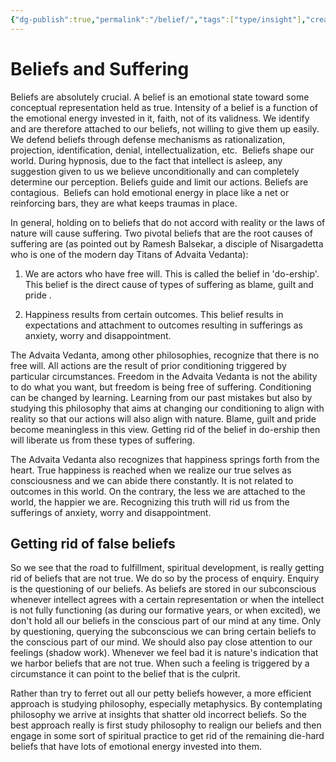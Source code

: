 ```yaml
---
{"dg-publish":true,"permalink":"/belief/","tags":["type/insight"],"created":"","updated":""}
---
```



# Beliefs and Suffering

Beliefs are absolutely crucial. A belief is an emotional state toward some conceptual representation held as true. Intensity of a belief is a function of the emotional energy invested in it, faith, not of its validness.  We identify and are therefore attached to our beliefs, not willing to give them up easily.  We defend beliefs through defense mechanisms as rationalization, projection, identification, denial, intellectualization, etc.  Beliefs shape our world. During hypnosis, due to the fact that intellect is asleep, any suggestion given to us we believe unconditionally and can completely determine our perception. Beliefs guide and limit our actions. Beliefs are contagious.  Beliefs can hold emotional energy in place like a net or reinforcing bars, they are what keeps traumas in place.

In general, holding on to beliefs that do not accord with reality or the laws of nature will cause suffering. Two pivotal beliefs that are the root causes of suffering are (as pointed out by Ramesh Balsekar, a disciple of Nisargadetta who is one of the modern day Titans of Advaita Vedanta):

1. We are actors who have free will. This is called the belief in 'do-ership'. This belief is the direct cause of types of suffering as blame, guilt and pride .  

2. Happiness results from certain outcomes. This belief results in expectations and attachment to outcomes resulting in sufferings as anxiety, worry and disappointment. 

The Advaita Vedanta, among other philosophies, recognize that there is no free will. All actions are the result of prior conditioning triggered by particular circumstances. Freedom in the Advaita Vedanta is not the ability to do what you want, but freedom is being free of suffering. Conditioning can be changed by learning. Learning from our past mistakes but also by studying this philosophy that aims at changing our conditioning to align with reality so that our actions will also align with nature. Blame, guilt and pride become meaningless in this view. Getting rid of the belief in do-ership then will liberate us from these types of suffering. 

The Advaita Vedanta also recognizes that happiness springs forth from the heart. True happiness is reached when we realize our true selves as consciousness and we can abide there constantly. It is not related to outcomes in this world. On the contrary, the less we are attached to the world, the happier we are. Recognizing this truth will rid us from the sufferings of anxiety, worry and disappointment. 

## Getting rid of false beliefs

So we see that the road to fulfillment, spiritual development, is really getting rid of beliefs that are not true. We do so by the process of enquiry. Enquiry is the questioning of our beliefs. As beliefs are stored in our subconscious whenever intellect agrees with a certain representation or when the intellect is not fully functioning (as during our formative years, or when excited), we don't hold all our beliefs in the conscious part of our mind at any time. Only by questioning, querying the subconscious we can bring certain beliefs to the conscious part of our mind. 
We should also pay close attention to our feelings (shadow work). Whenever we feel bad it is nature's indication that we harbor beliefs that are not true. When such a feeling is triggered by a circumstance it can point to the belief that is the culprit. 

Rather than try to ferret out all our petty beliefs however, a more efficient approach is studying philosophy, especially metaphysics. By contemplating philosophy we arrive at insights that shatter old incorrect beliefs. So the best approach really is first study philosophy to realign our beliefs and then engage in some sort of spiritual practice to get rid of the remaining die-hard beliefs that have lots of emotional energy invested into them.


